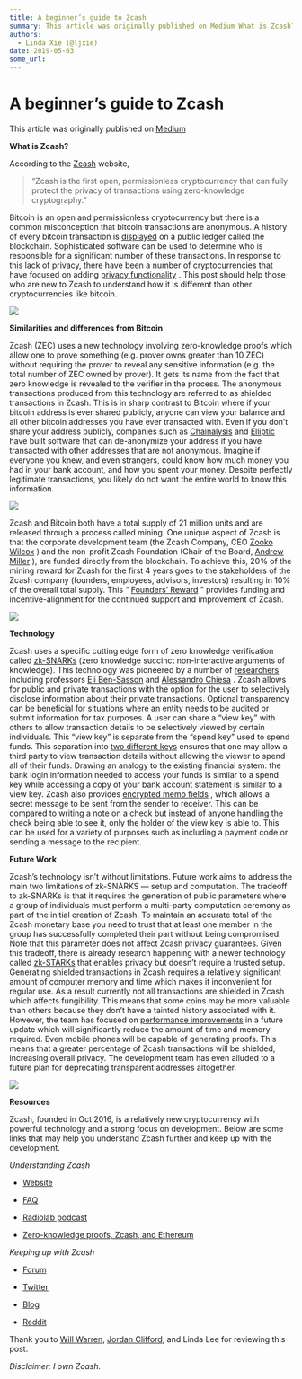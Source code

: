 ```yaml
---
title: A beginner’s guide to Zcash
summary: This article was originally published on Medium What is Zcash? According to the Zcash website, “Zcash is the first open, permissionless cryptocurrency that can fully protect the privacy of transactions using zero-knowledge cryptography.” Bitcoin is an open and permissionless cryptocurrency but there is a common misconception that bitcoin transactions are anonymous. A history of every bitcoin transaction is displayed on a public ledger called the blockchain. Sophisticated software can be used to
authors:
  - Linda Xie (@ljxie)
date: 2019-05-03
some_url: 
---
```


# A beginner’s guide to Zcash


 This article was originally published on [Medium](https://medium.com/@linda.xie/a-beginners-guide-to-zcash-3b37190affc) 

**What is Zcash?**
 
According to the 
[Zcash](https://z.cash/)
 website,
> “Zcash is the first open, permissionless cryptocurrency that can fully protect the privacy of transactions using zero-knowledge cryptography.”

Bitcoin is an open and permissionless cryptocurrency but there is a common misconception that bitcoin transactions are anonymous. A history of every bitcoin transaction is 
[displayed](https://blockchain.info/)
 on a public ledger called the blockchain. Sophisticated software can be used to determine who is responsible for a significant number of these transactions. In response to this lack of privacy, there have been a number of cryptocurrencies that have focused on adding 
[privacy functionality](https://hackernoon.com/privacy-on-the-blockchain-7549b50160ec)
 . This post should help those who are new to Zcash to understand how it is different than other cryptocurrencies like bitcoin.

![](https://api.kauri.io:443/ipfs/QmUdKrD7XcrVWHzsQt6LA7sTQFm2PLfBDWjVGMRCvqjTwn)

 
**Similarities and differences from Bitcoin**
 
Zcash (ZEC) uses a new technology involving zero-knowledge proofs which allow one to prove something (e.g. prover owns greater than 10 ZEC) without requiring the prover to reveal any sensitive information (e.g. the total number of ZEC owned by prover). It gets its name from the fact that zero knowledge is revealed to the verifier in the process. The anonymous transactions produced from this technology are referred to as shielded transactions in Zcash.
This is in sharp contrast to Bitcoin where if your bitcoin address is ever shared publicly, anyone can view your balance and all other bitcoin addresses you have ever transacted with. Even if you don’t share your address publicly, companies such as 
[Chainalysis](https://www.chainalysis.com/)
 and 
[Elliptic](https://www.elliptic.co/)
 have built software that can de-anonymize your address if you have transacted with other addresses that are not anonymous. Imagine if everyone you knew, and even strangers, could know how much money you had in your bank account, and how you spent your money. Despite perfectly legitimate transactions, you likely do not want the entire world to know this information.

![](https://api.kauri.io:443/ipfs/QmSBVKKnFtxcSvmgcoWFJ7KvKboGrFrBbhdTXfyfN7K8ez)

Zcash and Bitcoin both have a total supply of 21 million units and are released through a process called mining. One unique aspect of Zcash is that the corporate development team (the Zcash Company, CEO 
[Zooko Wilcox](https://twitter.com/zooko)
 ) and the non-profit Zcash Foundation (Chair of the Board, 
[Andrew Miller](https://twitter.com/socrates1024)
 ), are funded directly from the blockchain. To achieve this, 20% of the mining reward for Zcash for the first 4 years goes to the stakeholders of the Zcash company (founders, employees, advisors, investors) resulting in 10% of the overall total supply. This “ 
[Founders’ Reward](https://z.cash/blog/funding.html)
 ” provides funding and incentive-alignment for the continued support and improvement of Zcash.

![](https://api.kauri.io:443/ipfs/Qmdr3PKTU9iJSV33bdGLQsSZW8e6oV88kqz8SGEWn8hKzu)

 
**Technology**
 
Zcash uses a specific cutting edge form of zero knowledge verification called 
[zk-SNARKs](https://z.cash/technology/zksnarks.html)
 (zero knowledge succinct non-interactive arguments of knowledge). This technology was pioneered by a number of 
[researchers](https://z.cash/team.html)
 including professors 
[Eli Ben-Sasson](http://eli.net.technion.ac.il/)
 and 
[Alessandro Chiesa](http://people.eecs.berkeley.edu/~alexch/)
 .
Zcash allows for public and private transactions with the option for the user to selectively disclose information about their private transactions. Optional transparency can be beneficial for situations where an entity needs to be audited or submit information for tax purposes.
A user can share a “view key” with others to allow transaction details to be selectively viewed by certain individuals. This “view key” is separate from the “spend key” used to spend funds. This separation into 
[two different keys](https://github.com/zcash/zcash/wiki/Concepts-in-Zcash)
 ensures that one may allow a third party to view transaction details without allowing the viewer to spend all of their funds. Drawing an analogy to the existing financial system: the bank login information needed to access your funds is similar to a spend key while accessing a copy of your bank account statement is similar to a view key.
Zcash also provides 
[encrypted memo fields](https://z.cash/blog/encrypted-memo-field.html)
 , which allows a secret message to be sent from the sender to receiver. This can be compared to writing a note on a check but instead of anyone handling the check being able to see it, only the holder of the view key is able to. This can be used for a variety of purposes such as including a payment code or sending a message to the recipient.
 
**Future Work**
 
Zcash’s technology isn’t without limitations. Future work aims to address the main two limitations of zk-SNARKS — setup and computation.
The tradeoff to zk-SNARKs is that it requires the generation of public parameters where a group of individuals must perform a multi-party computation ceremony as part of the initial creation of Zcash. To maintain an accurate total of the Zcash monetary base you need to trust that at least one member in the group has successfully completed their part without being compromised. Note that this parameter does not affect Zcash privacy guarantees. Given this tradeoff, there is already research happening with a newer technology called 
[zk-STARKs](https://www.youtube.com/watch?v=HJ9K_o-RRSY)
 that enables privacy but doesn’t require a trusted setup.
Generating shielded transactions in Zcash requires a relatively significant amount of computer memory and time which makes it inconvenient for regular use. As a result currently not all transactions are shielded in Zcash which affects fungibility. This means that some coins may be more valuable than others because they don’t have a tainted history associated with it. However, the team has focused on 
[performance improvements](https://z.cash/blog/cultivating-sapling-faster-zksnarks.html)
 in a future update which will significantly reduce the amount of time and memory required. Even mobile phones will be capable of generating proofs. This means that a greater percentage of Zcash transactions will be shielded, increasing overall privacy. The development team has even alluded to a future plan for deprecating transparent addresses altogether.

![](https://api.kauri.io:443/ipfs/QmYtSjKdYPUYWcXd63PRpsvHQ3i8ViqFRT1rgTq7aQiwNu)

 
**Resources**
 
Zcash, founded in Oct 2016, is a relatively new cryptocurrency with powerful technology and a strong focus on development. Below are some links that may help you understand Zcash further and keep up with the development.
 
_Understanding Zcash_
 



 *  [Website](https://z.cash/) 

 *  [FAQ](https://z.cash/support/faq.html) 

 *  [Radiolab podcast](http://www.radiolab.org/story/ceremony/) 

 *  [Zero-knowledge proofs, Zcash, and Ethereum](https://blog.keep.network/zero-knowledge-proofs-zcash-and-ethereum-f6d89fa7cba8) 
 
_Keeping up with Zcash_
 



 *  [Forum](https://forum.z.cash/) 

 *  [Twitter](https://twitter.com/zcashco) 

 *  [Blog](https://z.cash/blog/index.html?page=0) 

 *  [Reddit](https://www.reddit.com/r/zec/) 

Thank you to 
[Will Warren](https://medium.com/@willwarren89), 
[Jordan Clifford](https://medium.com/@jcliff), and Linda Lee for reviewing this post.
 
_Disclaimer: I own Zcash._
 
